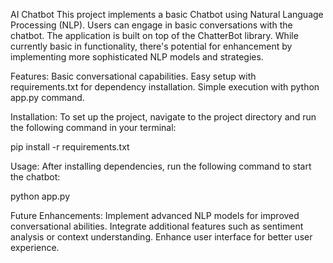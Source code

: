 AI Chatbot
This project implements a basic Chatbot using Natural Language Processing (NLP). Users can engage in basic conversations with the chatbot. The application is built on top of the ChatterBot library. While currently basic in functionality, there's potential for enhancement by implementing more sophisticated NLP models and strategies.

Features:
Basic conversational capabilities.
Easy setup with requirements.txt for dependency installation.
Simple execution with python app.py command.


Installation:
To set up the project, navigate to the project directory and run the following command in your terminal:


pip install -r requirements.txt


Usage:
After installing dependencies, run the following command to start the chatbot:

python app.py


Future Enhancements:
Implement advanced NLP models for improved conversational abilities.
Integrate additional features such as sentiment analysis or context understanding.
Enhance user interface for better user experience.
